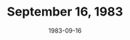 ---
layout: episode
title: September 16, 1983
date: 1983-09-16
recording_status: complete
private_reel: Mick Fleetwood
videos:
  - title: Kim Carnes - Bette Davis Eyes
  - title: Heart - How Can I Refuse
  - title: Donna Summer - She Works Hard For The Money
  - title: Rick Springfield - Human Touch
    vote_nominee: true
    vote_results: 30921
    vote_winner: true
  - title: Rod Stewart - Baby Jane
    vote_nominee: true
    vote_results: 13233
  - title: Steve Miller - Abracadabra
    hall_of_fame: true
  - title: Bonnie Tyler - Total Eclipse Of The Heart
  - title: Men At Work - Dr. Heckle & Mr. Jive
  - title: Moody Blues - Sitting At The Wheel
  - title: ELO - Secret Messages
  - title: Pete Townshend - Rough Boys
    hall_of_fame: true
  - title: Quiet Riot - Cum On Feel The Noize
  - title: Mick Fleetwood - I Want You Back
  - title: Genesis - Mama
  - title: The Kinks - Don't Forget To Dance
---
